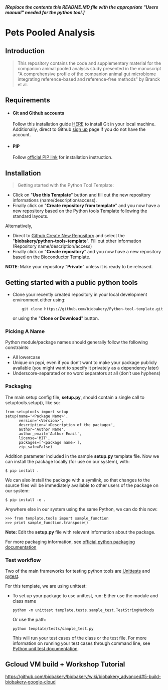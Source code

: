 ##### [Replace the contents this README.MD file with the appropriate "Users manual" needed for the python tool.]  
 
# Pets Pooled Analysis

## Introduction

> This repository contains the code and supplementary material for the companion animal pooled analysis study presented in the manuscript "A comprehensive profile of the companion animal gut microbiome integrating reference-based and reference-free methods" by Branck et al. 

## Requirements
- #### Git and Github accounts
    Follow this installation guide [HERE](https://git-scm.com/book/en/v2/Getting-Started-Installing-Git) to install Git in your local machine. Additionally, direct to Github [sign up](https://github.com/join?source=header-home) page if you do not have the account. 
- #### PIP
    Follow [official PIP link](https://pip.pypa.io/en/stable/installing/) for installation instruction. 

     
## Installation

> Getting started with the Python Tool Template:  
- Click on "**Use this Template**" button and fill out the new repository informations (name/description/access). 
- Finally click on "**Create repository from template**" and you now have a new repository based on the Python tools Template following the standard layouts. 

Alternatively, 
- Direct to [Github Create New Repository](https://github.com/organizations/biobakery/repositories/new) and select the "**biobakery/python-tools-template**". Fill out other information (Repository name/description/access)
- Finally click on "**Create repository**" and you now have a new repository based on the Bioconductor Template. 

**NOTE**: Make your repository "**Private**" unless it is ready to be released.

## Getting started with a public python tools

- Clone your recently created repository in your local development environment either using:
    ``` 
        git clone https://github.com/biobakery/Python-tool-template.git
    ```
    or using the "**Clone or Download**" button. 

### Picking A Name
Python module/package names should generally follow the following constraints:
- All lowercase
- Unique on pypi, even if you don’t want to make your package publicly available (you might want to specify it privately as a dependency later)
- Underscore-separated or no word separators at all (don’t use hyphens)

### Packaging
The main setup config file, **setup.py**, should contain a single call to setuptools.setup(), like so:
```
from setuptools import setup
setup(name='<Package Name>',
      version='<Version>',
      description='<Description of the package>',
      author='Author Name',
      author_email='Author Email',
      license='MIT',
      packages=['<package name>'],
      zip_safe=False)
```
Addition parameter included in the sample **setup.py** template file. 
Now we can install the package locally (for use on our system), with:
~~~
$ pip install .
~~~
We can also install the package with a symlink, so that changes to the source files will be immediately available to other users of the package on our system:
~~~
$ pip install -e .
~~~
Anywhere else in our system using the same Python, we can do this now:
~~~
>>> from template.tools import sample_function
>>> print sample_function.transpose()
~~~
**Note:** Edit the **setup.py** file with relevent information about the package. 

For more packaging information, see [official python packaging documentation](https://python-packaging.readthedocs.io/en/latest/)

### Test workflow 
 Two of the main frameworks for testing python tools are [Unittests](https://docs.python.org/3/library/unittest.html) and [pytest](https://docs.pytest.org/en/latest/). 
 
 For this template, we are using unittest: 
 - To set up your package to use unittest, run:
    Either use the module and class name
    ```
    python -m unittest template.tests.sample_test.TestStringMethods
    ```
    Or use the path: 
    ```
    python template/tests/sample_test.py 
    ```
    
    This will run your test cases of the class or the test file. For more information on running your test cases through command line, see [Python unit test documentation](https://docs.python.org/3/library/unittest.html).

## Gcloud VM build + Workshop Tutorial
https://github.com/biobakery/biobakery/wiki/biobakery_advanced#5-build-biobakery-google-cloud

